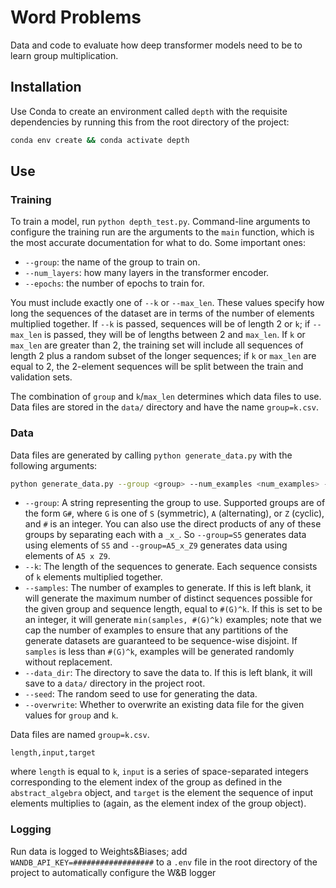 # Word Problems

Data and code to evaluate how deep transformer models need to be to learn group multiplication.

## Installation

Use Conda to create an environment called `depth` with the requisite dependencies by running this from the root directory of the project:

```bash
conda env create && conda activate depth
```

## Use

### Training

To train a model, run `python depth_test.py`. Command-line arguments to configure the training run are the arguments to the `main` function, which is the most accurate documentation for what to do. Some important ones:

- `--group`: the name of the group to train on.
- `--num_layers`: how many layers in the transformer encoder.
- `--epochs`: the number of epochs to train for.

You must include exactly one of `--k` or `--max_len`. These values specify how long the sequences of the dataset are in terms of the number of elements multiplied together. If `--k` is passed, sequences will be of length 2 or `k`; if `--max_len` is passed, they will be of lengths between 2 and `max_len`. If `k` or `max_len` are greater than 2, the training set will include all sequences of length 2 plus a random subset of the longer sequences; if `k` or `max_len` are equal to 2, the 2-element sequences will be split between the train and validation sets.

The combination of `group` and `k`/`max_len` determines which data files to use. Data files are stored in the `data/` directory and have the name `group=k.csv`.

### Data

Data files are generated by calling `python generate_data.py` with the following arguments:

```bash
python generate_data.py --group <group> --num_examples <num_examples> --seq_length <seq_length> --data_dir <data_dir> --seed <seed>
```

- `--group`: A string representing the group to use. Supported groups are of the form `G#`, where `G` is one of `S` (symmetric), `A` (alternating), or `Z` (cyclic), and `#` is an integer. You can also use the direct products of any of these groups by separating each with a `_x_`. So `--group=S5` generates data using elements of `S5` and `--group=A5_x_Z9` generates data using elements of `A5 x Z9`.
- `--k`: The length of the sequences to generate. Each sequence consists of `k` elements multiplied together.
- `--samples`: The number of examples to generate. If this is left blank, it will generate the maximum number of distinct sequences possible for the given group and sequence length, equal to `#(G)^k`. If this is set to be an integer, it will generate `min(samples, #(G)^k)` examples; note that we cap the number of examples to ensure that any partitions of the generate datasets are guaranteed to be sequence-wise disjoint. If `samples` is less than `#(G)^k`, examples will be generated randomly without replacement.
- `--data_dir`: The directory to save the data to. If this is left blank, it will save to a `data/` directory in the project root.
- `--seed`: The random seed to use for generating the data.
- `--overwrite`: Whether to overwrite an existing data file for the given values for `group` and `k`.

Data files are named `group=k.csv`.

```csv
length,input,target
```

where `length` is equal to `k`, `input` is a series of space-separated integers corresponding to the element index of the group as defined in the `abstract_algebra` object, and `target` is the element the sequence of input elements multiplies to (again, as the element index of the group object).

### Logging

Run data is logged to Weights&Biases; add `WANDB_API_KEY=##################` to a `.env` file in the root directory of the project to automatically configure the W&B logger

